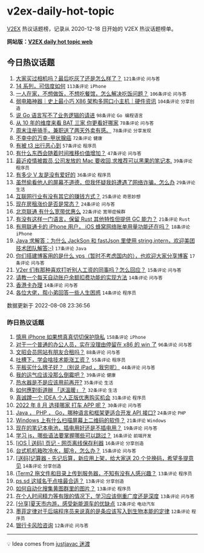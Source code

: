 # v2ex-daily-hot-topic

[V2EX](https://www.v2ex.com/) 热议话题榜，记录从 2020-12-18 日开始的 V2EX 热议话题榜单。

**网站版：[V2EX daily hot topic web](https://boojack.github.io/v2ex-daily-hot-topic-web/)**

## 今日热议话题

<!-- TODAY BEGIN -->

1. [大家买过相机吗？最后吃灰了还是怎么样了？](https://www.v2ex.com/t/871366) `121条评论` `问与答`
1. [14 系列，可信度如何](https://www.v2ex.com/t/871325) `113条评论` `iPhone`
1. [一人在家，不想做饭，不想吃餐馆，怎么解决吃饭问题？](https://www.v2ex.com/t/871338) `106条评论` `问与答`
1. [弱电箱神器｜史上最小巧 X86 架构多网口小主机｜硬件资讯](https://www.v2ex.com/t/871348) `104条评论` `分享创造`
1. [说 Go 语言写不了业务逻辑的请进](https://www.v2ex.com/t/871389) `98条评论` `Go 编程语言`
1. [从 10 年的维度来看 BAT 三家 你更看好哪家](https://www.v2ex.com/t/871466) `78条评论` `问与答`
1. [周末注册骑手，兼职送了两天外卖有感。](https://www.v2ex.com/t/871350) `78条评论` `分享发现`
1. [不幸中的万幸-甲状腺癌](https://www.v2ex.com/t/871412) `72条评论` `健康`
1. [有被 t3 出行恶心到](https://www.v2ex.com/t/871388) `57条评论` `程序员`
1. [有什么东西会随着时间推移价值增加？](https://www.v2ex.com/t/871343) `47条评论` `问与答`
1. [最近疫情被裁员,公司发放的 Mac 要收回,求推荐可以黑果的笔记本.](https://www.v2ex.com/t/871457) `39条评论` `程序员`
1. [有多少 V 友是没有爱好的](https://www.v2ex.com/t/871480) `36条评论` `程序员`
1. [虽然偷看他人的屏幕不道德，但我怀疑我妈遭遇了网络诈骗，怎么办](https://www.v2ex.com/t/871337) `29条评论` `生活`
1. [互联网行业有没有其它的赚钱方式？](https://www.v2ex.com/t/871398) `25条评论` `奇思妙想`
1. [现在房租涨价是否是常态？](https://www.v2ex.com/t/871483) `24条评论` `问与答`
1. [北京联通 有什么宽带优惠么](https://www.v2ex.com/t/871357) `22条评论` `宽带症候群`
1. [有没有这样一门语言，保留 Rust 其他特性但提供 GC 能力？](https://www.v2ex.com/t/871478) `21条评论` `Rust`
1. [有用联通卡的 iPhone 用户， iOS 蜂窝网络账单用量功能还在吗？](https://www.v2ex.com/t/871369) `18条评论` `iPhone`
1. [Java 求解答：为什么 JackSon 和 fastJson 里使用 string.intern，欢迎美团技术团队解答:-)](https://www.v2ex.com/t/871521) `17条评论` `Java`
1. [你们搭建博客用的是什么 vps（暂时不考虑国内的），也欢迎大家分享博客](https://www.v2ex.com/t/871514) `17条评论` `问与答`
1. [V2er 们有那种喜欢打听别人工资的同事吗？怎么回应？](https://www.v2ex.com/t/871440) `15条评论` `问与答`
1. [请教一个每天自动账户余额扣费功能的实现方法](https://www.v2ex.com/t/871404) `14条评论` `问与答`
1. [香港卡办理](https://www.v2ex.com/t/871381) `14条评论` `问与答`
1. [各位大佬，帮小弟回答一些人生困惑](https://www.v2ex.com/t/871356) `14条评论` `程序员`

数据更新于 2022-08-08 23:36:56

<!-- TODAY END -->

### 昨日热议话题

<!-- YESTERDAY BEGIN -->

1. [慎用 iPhone 如果想真真切切保护隐私](https://www.v2ex.com/t/871239) `158条评论` `iPhone`
1. [对于一个普通的办公人员，实在没理由停留在 x86 的 win 了](https://www.v2ex.com/t/871227) `96条评论` `问与答`
1. [文昭会员网站有朋友合租吗？](https://www.v2ex.com/t/871183) `88条评论` `问与答`
1. [吐槽下，学会啥技术能涨工资？](https://www.v2ex.com/t/871201) `55条评论` `程序员`
1. [平板买什么牌子好？（别说 iPad ，我穷呢）](https://www.v2ex.com/t/871194) `44条评论` `问与答`
1. [我的运气应该没那么倒霉吧？](https://www.v2ex.com/t/871293) `39条评论` `健康`
1. [热水器是不是应该用前再开?](https://www.v2ex.com/t/871222) `35条评论` `生活`
1. [如何應對街道辦 「送溫暖」？](https://www.v2ex.com/t/871191) `32条评论` `生活`
1. [真诚蹲一个 IDEA 个人正版优惠购买机会](https://www.v2ex.com/t/871181) `31条评论` `程序员`
1. [2022 年 8 月 选择哪家 打车 APP 呢？](https://www.v2ex.com/t/871196) `30条评论` `问与答`
1. [Java ， PHP ， Go，哪种语言和框架更适合开发 API 接口?](https://www.v2ex.com/t/871276) `24条评论` `PHP`
1. [Windows 上有什么扫描屏幕上二维码的软件？](https://www.v2ex.com/t/871193) `21条评论` `Windows`
1. [现在的笔记本电池，插电用好还是不插电用？](https://www.v2ex.com/t/871216) `19条评论` `问与答`
1. [学习 js，哪些语法要掌握哪些可以跳过？](https://www.v2ex.com/t/871286) `16条评论` `前端开发`
1. [[iOS | 送码] 页记 - 网页离线保存利器](https://www.v2ex.com/t/871244) `16条评论` `分享创造`
1. [台式机机箱吹冷水，脚冷，怎么办？](https://www.v2ex.com/t/871210) `15条评论` `问与答`
1. [[送码]记算器 - 先记后算，新应用上架，给大家送 20 个兑换码，希望多提意见](https://www.v2ex.com/t/871188) `14条评论` `分享创造`
1. [iTerm2 拖文件和目录上传到服务器，不知有没有人感兴趣？](https://www.v2ex.com/t/871296) `13条评论` `程序员`
1. [ps.sd 这域名干点啥最合适？](https://www.v2ex.com/t/871272) `13条评论` `分享创造`
1. [如何自动化搜集黄图群里的图片？](https://www.v2ex.com/t/871304) `13条评论` `程序员`
1. [在个人时间精力等有限的情况下，学习应该侧重广度还是深度](https://www.v2ex.com/t/871232) `13条评论` `问与答`
1. [[分享]夏天市内游，感受新能源车的优缺点](https://www.v2ex.com/t/871259) `12条评论` `电动汽车`
1. [墨菲定律对于后端程序员来说真的是条应该写入到生物本能的定律](https://www.v2ex.com/t/871237) `12条评论` `程序员`
1. [银行卡风险咨询](https://www.v2ex.com/t/871224) `12条评论` `问与答`

<!-- YESTERDAY END -->

---

💡 Idea comes from [justjavac 迷渡](https://github.com/justjavac/)
